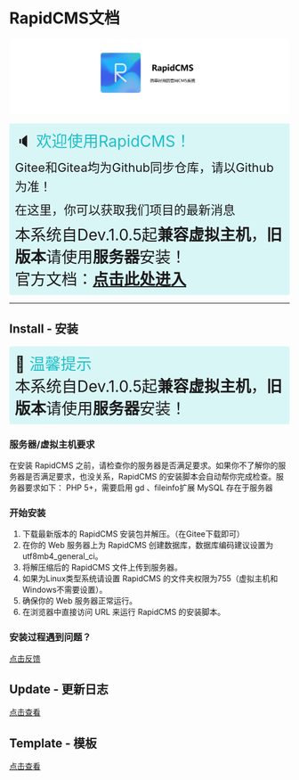 # RapidCMS文档
![avatar](banner.png)
<div style="background-color:rgba(181, 239, 242, 0.5);border-radius:4px;padding:10px;font-size:28px;">
<ne-h1 style="margin-top:0;">
<ne-heading-content>
<ne-text>🔈</ne-text>
<ne-text style="color: rgb(29, 192, 201);font-size:28px;">欢迎使用RapidCMS！</ne-text>
</ne-heading-content>
</ne-h1>
<br>
  <ne-p style="margin-bottom:7.83px;display:block;"><ne-text style="font-size:22px;">Gitee和Gitea均为Github同步仓库，请以Github为准！</ne-text><span><br></span></ne-p>
<ne-p style="margin-bottom:7.83px;display:block;"><ne-text style="font-size:22px;">在这里，你可以获取我们项目的最新消息</ne-text><span><br></span></ne-p>
<ne-p><ne-text>本系统自Dev.1.0.5起</ne-text><ne-text></ne-text><b>兼容虚拟主机</b></ne-text><ne-text>，</ne-text><ne-text><b>旧版本</b></ne-text><ne-text>请使用</ne-text><ne-text><b>服务器</b></ne-text><ne-text>安装！</ne-text><span><br></span></ne-p>
<ne-p><ne-text>官方文档：</ne-text><ne-text><b><a href="https://yuque.com/rapid/cms">点击此处进入</a></b></ne-text><span><br></span></ne-p>
</div>

------------

## Install - 安装
<div style="background-color:rgba(181, 239, 242, 0.5);border-radius:4px;padding:10px;font-size:28px;">
<ne-h1 style="margin-top:0;">
<ne-heading-content>
<ne-text>📰</ne-text>
<ne-text style="color: rgb(29, 192, 201);font-size:28px;">温馨提示</ne-text>
</ne-heading-content>
</ne-h1>
<br>
<ne-p><ne-text>本系统自Dev.1.0.5起</ne-text><ne-text></ne-text><b>兼容虚拟主机</b></ne-text><ne-text>，</ne-text><ne-text><b>旧版本</b></ne-text><ne-text>请使用</ne-text><ne-text><b>服务器</b></ne-text><ne-text>安装！</ne-text><span><br></span></ne-p>
</div>


### 服务器/虚拟主机要求
在安装 RapidCMS 之前，请检查你的服务器是否满足要求。如果你不了解你的服务器是否满足要求，也没关系，RapidCMS 的安装脚本会自动帮你完成检查。服务器要求如下：
PHP 5+，需要启用 gd 、fileinfo扩展
MySQL 存在于服务器


### 开始安装
1. 下载最新版本的 RapidCMS 安装包并解压。（在Gitee下载即可）
2. 在你的 Web 服务器上为 RapidCMS 创建数据库，数据库编码建议设置为 utf8mb4_general_ci。
3. 将解压缩后的 RapidCMS 文件上传到服务器。
4. 如果为Linux类型系统请设置 RapidCMS 的文件夹权限为755（虚拟主机和Windows不需要设置）。
5. 确保你的 Web 服务器正常运行。
6. 在浏览器中直接访问 URL 来运行 RapidCMS 的安装脚本。


### 安装过程遇到问题？
[点击反馈](https://www.yuque.com/forms/share/5f1ff8aa-2774-4cbc-950c-a594b654830f)



## Update - 更新日志
[点击查看](https://www.yuque.com/rapid/cms/lbb0budyc9v8a0ss)



## Template - 模板
[点击查看](https://www.yuque.com/rapid/cms/zrvwswxpbexm3yvu)
